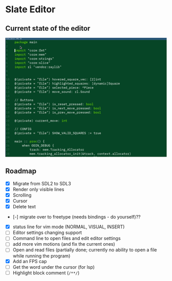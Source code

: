 # Slate Editor
## Current state of the editor
![Demo](./assets/demo-1.gif)

## Roadmap
- [x] Migrate from SDL2 to SDL3
- [x] Render only visible lines
- [x] Scrolling
- [x] Cursor
- [x] Delete text
- [-] migrate over to freetype (needs bindings - do yourself)??
- [x] status line for vim mode (NORMAL, VISUAL, INSERT)
- [ ] Editor settings changing support
- [ ] Command line to open files and edit editor settings
- [ ] add more vim motions (and fix the current ones)
- [ ] Open and read files (partially done; currently no ability to open a file while running the program)
- [x] Add an FPS cap
- [ ] Get the word under the cursor (for lsp)
- [ ] Highlight block comment (`/**/`)
